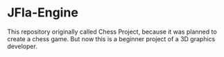 # JFla-Engine
This repository originally called Chess Project, because it was planned to create a chess game. But now this is a beginner project of a 3D graphics developer. 
